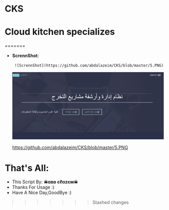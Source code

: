 # CKS
# Cloud kitchen specializes 

=======

- **ScrennShot**:

       ![ScrennShot](https://github.com/abdalazeim/CKS/blob/master/5.PNG)
     ![ScrennShot](https://github.com/abdalazeim/SMAGP/blob/master/0.PNG)
     
     https://github.com/abdalazeim/CKS/blob/master/5.PNG














# That's All:
 - This Script By:  **☠αвɒ єℓαzєм☠**
 - Thanks For Usage :)
 - Have A Nice Day,GoodBye :)

>>>>>>> Stashed changes
